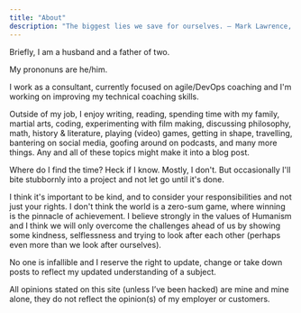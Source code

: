```yaml
---
title: "About"
description: "The biggest lies we save for ourselves. ― Mark Lawrence, Prince of Thorns"
---
```


Briefly, I am a husband and a father of two.

My prononuns are he/him.

I work as a consultant, currently focused on agile/DevOps coaching and I'm working on improving my technical coaching skills.

Outside of my job, I enjoy writing, reading, spending time with my family, martial arts, coding, experimenting with film making, discussing philosophy, math, history & literature, playing (video) games, getting in shape, travelling, bantering on social media, goofing around on podcasts, and many more things. Any and all of these topics might make it into a blog post.

Where do I find the time? Heck if I know. Mostly, I don't. But occasionally I'll bite stubbornly into a project and not let go until it's done.

I think it's important to be kind, and to consider your responsibilities and not just your rights. I don't think the world is a zero-sum game, where winning is the pinnacle of achievement. I believe strongly in the values of Humanism and I think we will only overcome the challenges ahead of us by showing some kindness, selflessness and trying to look after each other (perhaps even more than we look after ourselves).

No one is infallible and I reserve the right to update, change or take down posts to reflect my updated understanding of a subject.

All opinions stated on this site (unless I’ve been hacked) are mine and mine alone, they do not reflect the opinion(s) of my employer or customers.
